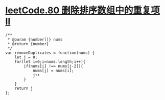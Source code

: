 # [leetCode.80 删除排序数组中的重复项 II](https://leetcode-cn.com/problems/remove-duplicates-from-sorted-array-ii/)

```
/**
 * @param {number[]} nums
 * @return {number}
 */
var removeDuplicates = function(nums) {
    let j = 0;
    for(let i=0;i<nums.length;i++){
        if(nums[i] !== nums[j-2]){
            nums[j] = nums[i];
            j++
        }
    }
    return j
};
```